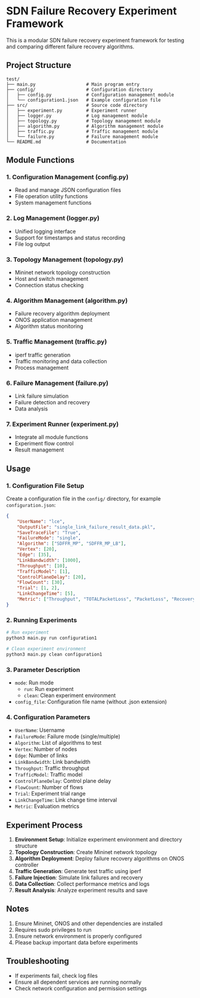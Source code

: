 # SDN Failure Recovery Experiment Framework

This is a modular SDN failure recovery experiment framework for testing and comparing different failure recovery algorithms.

## Project Structure

```
test/
├── main.py                   # Main program entry
├── config/                   # Configuration directory
│   ├── config.py             # Configuration management module
│   └── configuration1.json   # Example configuration file
├── src/                      # Source code directory
│   ├── experiment.py         # Experiment runner
│   ├── logger.py             # Log management module
│   ├── topology.py           # Topology management module
│   ├── algorithm.py          # Algorithm management module
│   ├── traffic.py            # Traffic management module
│   └── failure.py            # Failure management module
└── README.md                 # Documentation
```

## Module Functions

### 1. Configuration Management (config.py)
- Read and manage JSON configuration files
- File operation utility functions
- System management functions

### 2. Log Management (logger.py)
- Unified logging interface
- Support for timestamps and status recording
- File log output

### 3. Topology Management (topology.py)
- Mininet network topology construction
- Host and switch management
- Connection status checking

### 4. Algorithm Management (algorithm.py)
- Failure recovery algorithm deployment
- ONOS application management
- Algorithm status monitoring

### 5. Traffic Management (traffic.py)
- iperf traffic generation
- Traffic monitoring and data collection
- Process management

### 6. Failure Management (failure.py)
- Link failure simulation
- Failure detection and recovery
- Data analysis

### 7. Experiment Runner (experiment.py)
- Integrate all module functions
- Experiment flow control
- Result management

## Usage

### 1. Configuration File Setup

Create a configuration file in the `config/` directory, for example `configuration.json`:

```json
{
    "UserName": "lce",
    "OutputFile": "single_link_failure_result_data.pkl",
    "SaveTraceFile": "True",
    "FailureMode": "single",
    "Algorithm": ["SDFFR_MP", "SDFFR_MP_LB"],
    "Vertex": [20],
    "Edge": [35],
    "LinkBandwidth": [1000],
    "Throughput": [10],
    "TrafficModel": [1],
    "ControlPlaneDelay": [20],
    "FlowCount": [30],
    "Trial": [1, 2],
    "LinkChangeTime": [5],
    "Metric": ["Throughput", "TOTALPacketLoss", "PacketLoss", "RecoveryDelay"]
}
```

### 2. Running Experiments

```bash
# Run experiment
python3 main.py run configuration1

# Clean experiment environment
python3 main.py clean configuration1
```

### 3. Parameter Description

- `mode`: Run mode
  - `run`: Run experiment
  - `clean`: Clean experiment environment
- `config_file`: Configuration file name (without .json extension)

### 4. Configuration Parameters

- `UserName`: Username
- `FailureMode`: Failure mode (single/multiple)
- `Algorithm`: List of algorithms to test
- `Vertex`: Number of nodes
- `Edge`: Number of links
- `LinkBandwidth`: Link bandwidth
- `Throughput`: Traffic throughput
- `TrafficModel`: Traffic model
- `ControlPlaneDelay`: Control plane delay
- `FlowCount`: Number of flows
- `Trial`: Experiment trial range
- `LinkChangeTime`: Link change time interval
- `Metric`: Evaluation metrics

## Experiment Process

1. **Environment Setup**: Initialize experiment environment and directory structure
2. **Topology Construction**: Create Mininet network topology
3. **Algorithm Deployment**: Deploy failure recovery algorithms on ONOS controller
4. **Traffic Generation**: Generate test traffic using iperf
5. **Failure Injection**: Simulate link failures and recovery
6. **Data Collection**: Collect performance metrics and logs
7. **Result Analysis**: Analyze experiment results and save

## Notes

1. Ensure Mininet, ONOS and other dependencies are installed
2. Requires sudo privileges to run
3. Ensure network environment is properly configured
4. Please backup important data before experiments

## Troubleshooting

- If experiments fail, check log files
- Ensure all dependent services are running normally
- Check network configuration and permission settings 